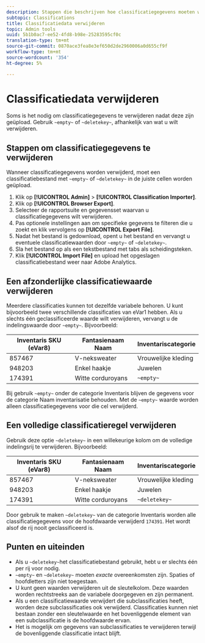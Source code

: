 ```yaml
---
description: Stappen die beschrijven hoe classificatiegegevens moeten worden verwijderd of verwijderd.
subtopic: Classifications
title: Classificatiedata verwijderen
topic: Admin tools
uuid: 5b1b0ac7-ee52-4fd8-b98e-25283595cf0c
translation-type: tm+mt
source-git-commit: 0870ace3fea8e3ef650d2de2960006a0d655cf9f
workflow-type: tm+mt
source-wordcount: '354'
ht-degree: 5%

---
```



# Classificatiedata verwijderen

Soms is het nodig om classificatiegegevens te verwijderen nadat deze zijn geüpload. Gebruik `~empty~` of `~deletekey~`, afhankelijk van wat u wilt verwijderen.

## Stappen om classificatiegegevens te verwijderen

Wanneer classificatiegegevens worden verwijderd, moet een classificatiebestand met `~empty~` of `~deletekey~` in de juiste cellen worden geüpload.

1. Klik op **[!UICONTROL Admin]** > **[!UICONTROL Classification Importer]**.
1. Klik op **[!UICONTROL Browser Export]**.
1. Selecteer de rapportsuite en gegevensset waarvan u classificatiegegevens wilt verwijderen.
1. Pas optionele instellingen aan om specifieke gegevens te filteren die u zoekt en klik vervolgens op **[!UICONTROL Export File]**.
1. Nadat het bestand is gedownload, opent u het bestand en vervangt u eventuele classificatiewaarden door `~empty~` of `~deletekey~`.
1. Sla het bestand op als een tekstbestand met tabs als scheidingsteken.
1. Klik **[!UICONTROL Import File]** en upload het opgeslagen classificatiebestand weer naar Adobe Analytics.

## Een afzonderlijke classificatiewaarde verwijderen

Meerdere classificaties kunnen tot dezelfde variabele behoren. U kunt bijvoorbeeld twee verschillende classificaties van eVar1 hebben. Als u slechts één geclassificeerde waarde wilt verwijderen, vervangt u de indelingswaarde door `~empty~`. Bijvoorbeeld:

| Inventaris SKU (eVar8) | Fantasienaam Naam | Inventariscategorie |
| --- | --- | --- |
| 857467 | V-neksweater | Vrouwelijke kleding |
| 948203 | Enkel haakje | Juwelen |
| 174391 | Witte corduroyans | `~empty~` |

Bij gebruik `~empty~` onder de categorie Inventaris blijven de gegevens voor de categorie Naam inventarisatie behouden. Met de `~empty~` waarde worden alleen classificatiegegevens voor die cel verwijderd.

## Een volledige classificatieregel verwijderen

Gebruik deze optie `~deletekey~` in een willekeurige kolom om de volledige indelingsrij te verwijderen. Bijvoorbeeld:

| Inventaris SKU (eVar8) | Fantasienaam Naam | Inventariscategorie |
| --- | --- | --- |
| 857467 | V-neksweater | Vrouwelijke kleding |
| 948203 | Enkel haakje | Juwelen |
| 174391 | Witte corduroyans | `~deletekey~` |

Door gebruik te maken `~deletekey~` van de categorie Inventaris worden alle classificatiegegevens voor de hoofdwaarde verwijderd `174391`. Het wordt alsof de rij nooit geclassificeerd is.

## Punten en uiteinden

* Als u `~deletekey~`het classificatiebestand gebruikt, hebt u er slechts één per rij voor nodig.
* `~empty~` en `~deletekey~` moeten *exacte* overeenkomsten zijn. Spaties of hoofdletters zijn niet toegestaan.
* U kunt geen waarden verwijderen uit de sleutelkolom. Deze waarden worden rechtstreeks aan de variabele doorgegeven en zijn permanent.
* Als u een classificatiewaarde verwijdert die subclassificaties heeft, worden deze subclassificaties ook verwijderd. Classificaties kunnen niet bestaan zonder een sleutelwaarde en het bovenliggende element van een subclassificatie is de hoofdwaarde ervan.
* Het is mogelijk om gegevens van subclassificaties te verwijderen terwijl de bovenliggende classificatie intact blijft.
